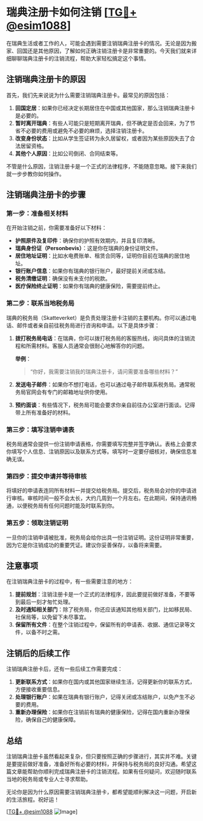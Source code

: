 # 瑞典注册卡如何注销 [[TG💪+ @esim1088](https://t.me/s/esim1088)]

在瑞典生活或者工作的人，可能会遇到需要注销瑞典注册卡的情况。无论是因为搬家、回国还是其他原因，了解如何正确注销注册卡是非常重要的。今天我们就来详细聊聊瑞典注册卡的注销流程，帮助大家轻松搞定这个事情。

## 注销瑞典注册卡的原因

首先，我们先来说说为什么需要注销瑞典注册卡。最常见的原因包括：

1. **回国定居**：如果你已经决定长期居住在中国或其他国家，那么注销瑞典注册卡是必要的。
2. **暂时离开瑞典**：有些人可能只是短期离开瑞典，但不确定是否会回来，为了节省不必要的费用或避免不必要的麻烦，选择注销注册卡。
3. **改变身份状态**：比如从学生签证转为永久居留权，或者因为某些原因失去了合法居留资格。
4. **其他个人原因**：比如公司倒闭、合同结束等。

不管是什么原因，注销注册卡是一个正式的法律程序，不能随意忽略。接下来我们就一步步教你如何操作。

## 注销瑞典注册卡的步骤

### 第一步：准备相关材料

在开始注销之前，你需要准备好以下材料：

- **护照原件及复印件**：确保你的护照有效期内，并且复印清晰。
- **瑞典身份证（Personbevis）**：这是你在瑞典的身份证明文件。
- **居住地址证明**：比如水电费账单、租赁合同等，证明你目前在瑞典的居住地址。
- **银行账户信息**：如果你有瑞典的银行账户，最好提前关闭或冻结。
- **税务清缴证明**：确保没有未支付的税款。
- **医疗保险终止证明**：如果你有瑞典的健康保险，需要提前终止。

### 第二步：联系当地税务局

瑞典的税务局（Skatteverket）是负责处理注册卡注销的主要机构。你可以通过电话、邮件或者亲自前往税务局进行咨询和申请。以下是具体步骤：

1. **拨打税务局电话**：在瑞典，你可以拨打税务局的客服热线，询问具体的注销流程和所需材料。客服人员通常会很耐心地解答你的问题。
   
   **举例**：
   > “你好，我需要注销我的瑞典注册卡，请问需要准备哪些材料？”

2. **发送电子邮件**：如果你不想打电话，也可以通过电子邮件联系税务局。通常税务局官网会有专门的邮箱地址供你使用。

3. **预约面谈**：有些情况下，税务局可能会要求你亲自前往办公室进行面谈。记得带上所有准备好的材料。

### 第三步：填写注销申请表

税务局通常会提供一份注销申请表格，你需要填写完整并签字确认。表格上会要求你填写个人信息、注销原因以及联系方式等。填写时一定要仔细核对，确保信息准确无误。

### 第四步：提交申请并等待审核

将填好的申请表连同所有材料一并提交给税务局。提交后，税务局会对你的申请进行审核。审核时间一般不会太长，大约几周到一个月左右。在此期间，保持通讯畅通，以便税务局有任何问题时能及时联系到你。

### 第五步：领取注销证明

一旦你的注销申请被批准，税务局会给你出具一份注销证明。这份证明非常重要，因为它是你注销成功的重要凭证。建议你妥善保存，以备将来需要。

## 注意事项

在注销瑞典注册卡的过程中，有一些需要注意的地方：

1. **提前规划**：注销注册卡是一个正式的法律程序，因此要提前做好准备，不要等到最后一刻才匆忙处理。
2. **及时通知相关部门**：除了税务局，你还应该通知其他相关部门，比如移民局、社保局等，以免留下未尽事宜。
3. **保留所有文件**：在整个注销过程中，保留所有的申请表、收据、通信记录等文件，以备不时之需。

## 注销后的后续工作

注销瑞典注册卡后，还有一些后续工作需要完成：

1. **更新联系方式**：如果你在国内或其他国家继续生活，记得更新你的联系方式，方便接收重要信息。
2. **处理银行账户**：如果在瑞典有银行账户，记得关闭或冻结账户，以免产生不必要的费用。
3. **重新办理保险**：如果你在注销前有瑞典的健康保险，记得在国内重新办理保险，确保自己的健康保障。

## 总结

注销瑞典注册卡虽然看起来复杂，但只要按照正确的步骤进行，其实并不难。关键是要提前做好准备，准备好所有必要的材料，并保持与税务局的良好沟通。希望这篇文章能帮助你顺利完成瑞典注册卡的注销流程。如果有任何疑问，欢迎随时联系当地的税务局或专业人士寻求帮助。

无论你是因为什么原因需要注销瑞典注册卡，都希望能顺利解决这一问题，开启新的生活旅程。祝好运！

[[TG💪+ @esim1088](https://t.me/s/esim1088) ![Image](https://i.postimg.cc/4NQfJmqS/Snipaste-2025-05-13-00-14-12.png)]